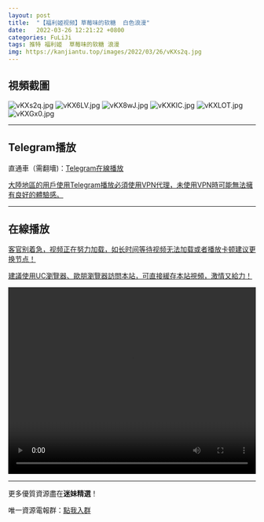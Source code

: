```yaml
---
layout: post
title:  "【福利姬视频】草莓味的软糖  白色浪漫"
date:   2022-03-26 12:21:22 +0800
categories: FuLiJi
tags: 推特 福利姬  草莓味的软糖 浪漫
img: https://kanjiantu.top/images/2022/03/26/vKXs2q.jpg
---
```



## 視頻截圖

![vKXs2q.jpg](https://kanjiantu.top/images/2022/03/26/vKXs2q.jpg)
![vKX6LV.jpg](https://kanjiantu.top/images/2022/03/26/vKX6LV.jpg)
![vKX8wJ.jpg](https://kanjiantu.top/images/2022/03/26/vKX8wJ.jpg)
![vKXKIC.jpg](https://kanjiantu.top/images/2022/03/26/vKXKIC.jpg)
![vKXLOT.jpg](https://kanjiantu.top/images/2022/03/26/vKXLOT.jpg)
![vKXGx0.jpg](https://kanjiantu.top/images/2022/03/26/vKXGx0.jpg)

* * *
## Telegram播放

直通車（需翻墻)：[Telegram在線播放](https://t.me/mimeijingxuan/373)

<u>大陸地區的用戶使用Telegram播放必須使用VPN代理，未使用VPN時可能無法擁有良好的體驗感。</u> 
* * *
## 在線播放
<u>客官别着急，视频正在努力加载，如长时间等待视频无法加载或者播放卡顿建议更换节点！</u>

<u>建議使用UC瀏覽器、歐朋瀏覽器訪問本站，可直接緩存本站視頻，激情又給力！</u>
<center><video src="https://cdn.publer.io/uploads/videos/6247eb88db279731bbdeaf68/3bd5e75592cc7bf1e45d30738985268b.mp4" width="100%" height="380px" controls="controls"></video></center>


* * *
更多優質資源盡在**迷妹精選**！

唯一資源電報群：[點我入群](https://t.me/mimeijingxuan)


